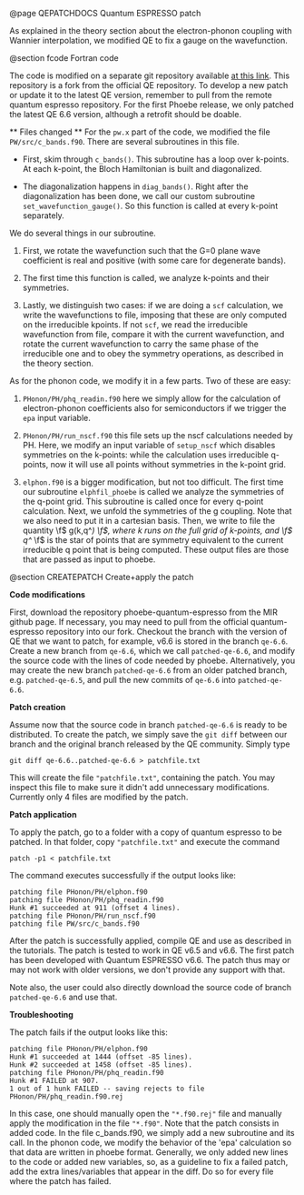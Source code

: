 @page QEPATCHDOCS Quantum ESPRESSO patch

As explained in the theory section about the electron-phonon coupling with Wannier interpolation, we modified QE to fix a gauge on the wavefunction.

@section fcode Fortran code

The code is modified on a separate git repository available [at this link](https://github.com/mir-group/phoebe-quantum-espresso/).
This repository is a fork from the official QE repository.
To develop a new patch or update it to the latest QE version, remember to pull from the remote quantum espresso repository.
For the first Phoebe release, we only patched the latest QE 6.6 version, although a retrofit should be doable.

** Files changed **
For the `pw.x` part of the code, we modified the file `PW/src/c_bands.f90`.
There are several subroutines in this file.

* First, skim through `c_bands()`. This subroutine has a loop over k-points. At each k-point, the Bloch Hamiltonian is built and diagonalized.

* The diagonalization happens in `diag_bands()`. Right after the diagonalization has been done, we call our custom subroutine `set_wavefunction_gauge()`. So this function is called at every k-point separately.

We do several things in our subroutine.

1. First, we rotate the wavefunction such that the G=0 plane wave coefficient is real and positive (with some care for degenerate bands). 

2. The first time this function is called, we analyze k-points and their symmetries.

3. Lastly, we distinguish two cases: if we are doing a `scf` calculation, we write the wavefunctions to file, imposing that these are only computed on the irreducible kpoints. If not `scf`, we read the irreducible wavefunction from file, compare it with the current wavefunction, and rotate the current wavefunction to carry the same phase of the irreducible one and to obey the symmetry operations, as described in the theory section.

As for the phonon code, we modify it in a few parts.
Two of these are easy:

1. `PHonon/PH/phq_readin.f90` here we simply allow for the calculation of electron-phonon coefficients also for semiconductors if we trigger the `epa` input variable.

2. `PHonon/PH/run_nscf.f90` this file sets up the nscf calculations needed by PH. Here, we modify an input variable of `setup_nscf` which disables symmetries on the k-points: while the calculation uses irreducible q-points, now it will use all points without symmetries in the k-point grid.

3. `elphon.f90` is a bigger modification, but not too difficult. The first time our subroutine `elphfil_phoebe` is called we analyze the symmetries of the q-point grid. This subroutine is called once for every q-point calculation. Next, we unfold the symmetries of the g coupling. Note that we also need to put it in a cartesian basis. Then, we write to file the quantity \f$ g(k,q^*) \f$, where k runs on the full grid of k-points, and \f$ q^* \f$ is the star of points that are symmetry equivalent to the current irreducible q point that is being computed. These output files are those that are passed as input to phoebe.




@section CREATEPATCH Create+apply the patch

**Code modifications**

First, download the repository phoebe-quantum-espresso from the MIR github page.
If necessary, you may need to pull from the official quantum-espresso repository into our fork.
Checkout the branch with the version of QE that we want to patch, for example, v6.6 is stored in the branch `qe-6.6`.
Create a new branch from `qe-6.6`, which we call `patched-qe-6.6`, and modify the source code with the lines of code needed by phoebe.
Alternatively, you may create the new branch `patched-qe-6.6` from an older patched branch, e.g. `patched-qe-6.5`, and pull the new commits of `qe-6.6` into `patched-qe-6.6`.

**Patch creation**

Assume now that the source code in branch `patched-qe-6.6` is ready to be distributed.
To create the patch, we simply save the `git diff` between our branch and the original branch released by the QE community.
Simply type
~~~~~~~~~~~~~~~~~~~~~~~~~~~{.c}
git diff qe-6.6..patched-qe-6.6 > patchfile.txt
~~~~~~~~~~~~~~~~~~~~~~~~~~~
This will create the file `"patchfile.txt"`, containing the patch.
You may inspect this file to make sure it didn't add unnecessary modifications.
Currently only 4 files are modified by the patch.


**Patch application**

To apply the patch, go to a folder with a copy of quantum espresso to be patched. In that folder, copy `"patchfile.txt"` and execute the command

~~~~~~~~~~~~~~~~~~~~~~~~~~~{.c}
patch -p1 < patchfile.txt
~~~~~~~~~~~~~~~~~~~~~~~~~~~

The command executes successfully if the output looks like:

~~~~~~~~~~~~~~~~~~~~~~~~~~~{.c}
patching file PHonon/PH/elphon.f90
patching file PHonon/PH/phq_readin.f90
Hunk #1 succeeded at 911 (offset 4 lines).
patching file PHonon/PH/run_nscf.f90
patching file PW/src/c_bands.f90
~~~~~~~~~~~~~~~~~~~~~~~~~~~

After the patch is successfully applied, compile QE and use as described in the tutorials.
The patch is tested to work in QE v6.5 and v6.6.
The first patch has been developed with Quantum ESPRESSO v6.6.
The patch thus may or may not work with older versions, we don't provide any support with that.

Note also, the user could also directly download the source code of branch `patched-qe-6.6` and use that.



**Troubleshooting**

The patch fails if the output looks like this:

~~~~~~~~~~~~~~~~~~~~~~~~~~~{.c}
patching file PHonon/PH/elphon.f90
Hunk #1 succeeded at 1444 (offset -85 lines).
Hunk #2 succeeded at 1458 (offset -85 lines).
patching file PHonon/PH/phq_readin.f90
Hunk #1 FAILED at 907.
1 out of 1 hunk FAILED -- saving rejects to file PHonon/PH/phq_readin.f90.rej
~~~~~~~~~~~~~~~~~~~~~~~~~~~

In this case, one should manually open the `"*.f90.rej"` file and manually apply the modification in the file `"*.f90"`.
Note that the patch consists in added code. In the file c_bands.f90, we simply add a new subroutine and its call. In the phonon code, we modify the behavior of the 'epa' calculation so that data are written in phoebe format.
Generally, we only added new lines to the code or added new variables, so, as a guideline to fix a failed patch, add the extra lines/variables that appear in the diff. Do so for every file where the patch has failed.

